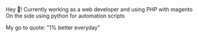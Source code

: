 Hey 👋!
Currently working as a web developer and using PHP with magento
On the side using python for automation scripts

My go to quote:
"1% better everyday"
